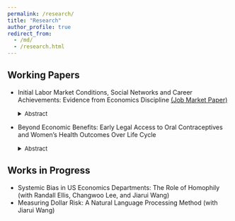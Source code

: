 ```yaml
---
permalink: /research/
title: "Research"
author_profile: true
redirect_from: 
  - /md/
  - /research.html
---
```




## Working Papers 
* Initial Labor Market Conditions, Social Networks and Career Achievements: Evidence from Economics Discipline [(Job Market Paper)](https://github.com/Liqiang-Liu/Liqiang-Liu.github.io/blob/main/files/jmp.pdf)
  <details>
  <summary><font size="2">Abstract</font></font></summary>
  This paper studies the impacts of initial labor market conditions on young economists' early-career co-authorship networks and academic achievements. The identification leverages the plausibly exogenous variation in labor market conditions at initial entry instrumented by the unemployment rates of the predicted year of graduation. Using our three novel datasets (PhD Candidate, Top5 Co-authorship Network, and NBER Affiliated Scholar), we find that economists graduating during periods of elevated unemployment rates demonstrate expanded social networks and increased research output; however, the impact on research output diminishes after the fifth year following graduation. Furthermore, our findings suggest that recession economists who are male and non-US citizens encounter reduced probabilities of securing tenure positions at prestigious academic institutions. Additionally, our analysis of heterogeneity suggests that the effects of adverse initial labor market conditions are primarily driven by economists who are white, male, non-US citizens, and graduating from tier 1 schools. We also explore the mechanisms underlying the effect of initial labor market conditions. The findings suggest that the increased extrinsic motivation may enhance social networks and research output during the initial four years, the anticipated attainment of tenure and the pursuit of post-doctoral positions may partially explain the reversal of impact in later years, and non-research factors may explain the diminished likelihood of achieving tenure at prestigious academic institutions.
  </details>

* Beyond Economic Benefits: Early Legal Access to Oral Contraceptives and Women’s Health Outcomes Over Life Cycle
  <details>
  <summary><font size="2">Abstract</font></summary>
  This paper investigates the effects of early legal access to oral contraceptives on women’s life-cycle health outcomes (e.g., mortality and self-reported disability) using the plausible quasi-experimental design introduced by Goldin and Katz (2002). The identification leverages the cross-state and cross-cohort variation in state consent laws. Utilizing the difference-in-differences approach, our results suggest that early access to the pill reduces women's mortality rates during their 30s and 40s, and the improvement in health is primarily driven by the decline in mortality rate caused by cancer, diabetes, heart disease, and cerebrovascular disease. Also, we find that women who would have had early access to the pill are, on average, more likely to have self-reported physical disability during their late 50s and 60s. Additionally, our analysis reveals that non-white women experience greater benefits from early pill access. Our mechanism analysis identifies four potential channels: early access to the pill (1) rises in college completion, (2) increases (decreases) in oral contraceptive-related mortality, (3) increases (decreases) in health behavior measures, and (4) enhances life expectancy.
  </details>

## Works in Progress
* Systemic Bias in US Economics Departments: The Role of Homophily (with Randall Ellis, Changwoo Lee, and Jiarui Wang)
* Measuring Dollar Risk: A Natural Language Processing Method (with Jiarui Wang)


